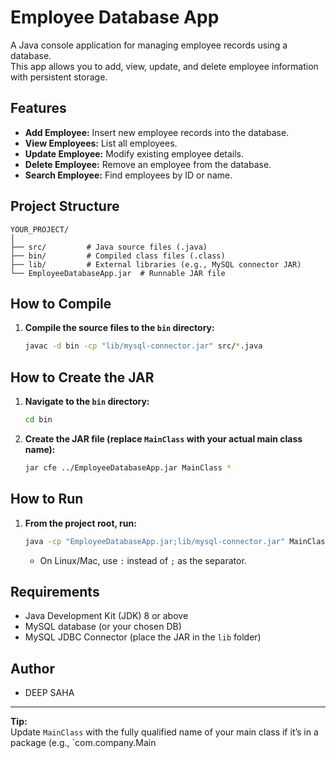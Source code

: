 # Employee Database App

A Java console application for managing employee records using a database.  
This app allows you to add, view, update, and delete employee information with persistent storage.

## Features

- **Add Employee:** Insert new employee records into the database.
- **View Employees:** List all employees.
- **Update Employee:** Modify existing employee details.
- **Delete Employee:** Remove an employee from the database.
- **Search Employee:** Find employees by ID or name.

## Project Structure

```
YOUR_PROJECT/
│
├── src/         # Java source files (.java)
├── bin/         # Compiled class files (.class)
├── lib/         # External libraries (e.g., MySQL connector JAR)
└── EmployeeDatabaseApp.jar  # Runnable JAR file
```

## How to Compile

1. **Compile the source files to the `bin` directory:**
    ```sh
    javac -d bin -cp "lib/mysql-connector.jar" src/*.java
    ```

## How to Create the JAR

1. **Navigate to the `bin` directory:**
    ```sh
    cd bin
    ```

2. **Create the JAR file (replace `MainClass` with your actual main class name):**
    ```sh
    jar cfe ../EmployeeDatabaseApp.jar MainClass *
    ```

## How to Run

1. **From the project root, run:**
    ```sh
    java -cp "EmployeeDatabaseApp.jar;lib/mysql-connector.jar" MainClass
    ```
    - On Linux/Mac, use `:` instead of `;` as the separator.

## Requirements

- Java Development Kit (JDK) 8 or above
- MySQL database (or your chosen DB)
- MySQL JDBC Connector (place the JAR in the `lib` folder)

## Author

- DEEP SAHA

---

**Tip:**  
Update `MainClass` with the fully qualified name of your main class if it’s in a package (e.g., `com.company.Main